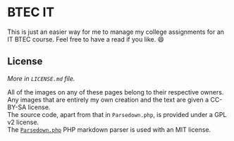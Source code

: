 # BTEC IT

This is just an easier way for me to manage my college assignments for an IT BTEC course. Feel free to have a read if you like. :smile:

## License

*More in `LICENSE.md` file.*

All of the images on any of these pages belong to their respective owners.  
Any images that are entirely my own creation and the text are given a CC-BY-SA license.  
The source code, apart from that in `Parsedown.php`, is provided under a GPL v2 license.  
The [`Parsedown.php`](https://github.com/erusev/parsedown) PHP markdown parser is used with an MIT license.